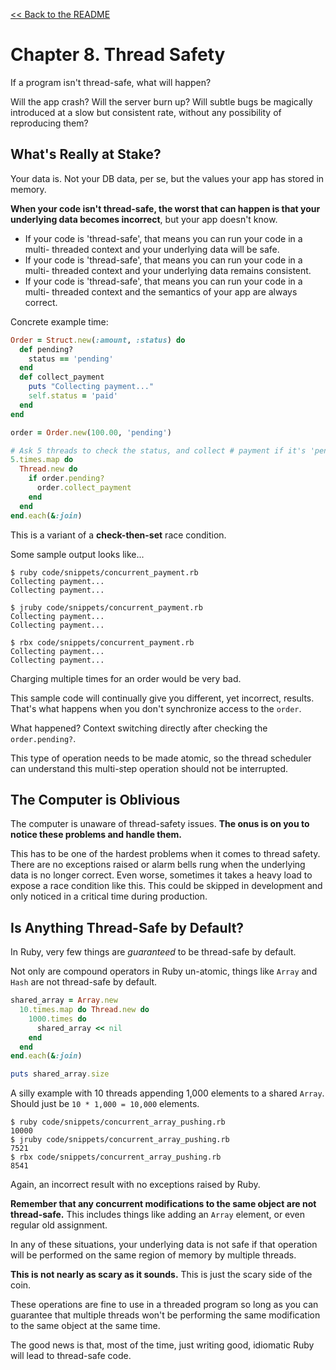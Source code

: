 [&lt;&lt; Back to the README](README.md)

# Chapter 8. Thread Safety

If a program isn't thread-safe, what will happen?

Will the app crash? Will the server burn up? Will subtle bugs be magically
introduced at a slow but consistent rate, without any possibility of
reproducing them?

## What's Really at Stake?

Your data is. Not your DB data, per se, but the values your app has stored in
memory.

**When your code isn't thread-safe, the worst that can happen is that your
underlying data becomes incorrect**, but your app doesn't know.

- If your code is 'thread-safe', that means you can run your code in a multi-
  threaded context and your underlying data will be safe.
- If your code is 'thread-safe', that means you can run your code in a multi-
  threaded context and your underlying data remains consistent.
- If your code is 'thread-safe', that means you can run your code in a multi-
  threaded context and the semantics of your app are always correct.

Concrete example time:

```rb
Order = Struct.new(:amount, :status) do
  def pending?
    status == 'pending'
  end
  def collect_payment
    puts "Collecting payment..."
    self.status = 'paid'
  end
end

order = Order.new(100.00, 'pending')

# Ask 5 threads to check the status, and collect # payment if it's 'pending'
5.times.map do
  Thread.new do
    if order.pending?
      order.collect_payment
    end
  end
end.each(&:join)
```

This is a variant of a **check-then-set** race condition.

Some sample output looks like...

```
$ ruby code/snippets/concurrent_payment.rb
Collecting payment...
Collecting payment...

$ jruby code/snippets/concurrent_payment.rb
Collecting payment...
Collecting payment...

$ rbx code/snippets/concurrent_payment.rb 
Collecting payment...
Collecting payment...
```

Charging multiple times for an order would be very bad.

This sample code will continually give you different, yet incorrect, results.
That's what happens when you don't synchronize access to the `order`.

What happened? Context switching directly after checking the `order.pending?`.

This type of operation needs to be made atomic, so the thread scheduler can
understand this multi-step operation should not be interrupted.

## The Computer is Oblivious

The computer is unaware of thread-safety issues. **The onus is on you to notice
these problems and handle them.**

This has to be one of the hardest problems when it comes to thread safety. There
are no exceptions raised or alarm bells rung when the underlying data is no
longer correct. Even worse, sometimes it takes a heavy load to expose a race
condition like this. This could be skipped in development and only noticed in
a critical time during production.

## Is Anything Thread-Safe by Default?

In Ruby, very few things are *guaranteed* to be thread-safe by default.

Not only are compound operators in Ruby un-atomic, things like `Array` and `Hash`
are not thread-safe by default.

```rb
shared_array = Array.new
  10.times.map do Thread.new do
    1000.times do
      shared_array << nil
    end
  end
end.each(&:join)

puts shared_array.size
```

A silly example with 10 threads appending 1,000 elements to a shared `Array`.
Should just be `10 * 1,000 = 10,000` elements.

```
$ ruby code/snippets/concurrent_array_pushing.rb
10000
$ jruby code/snippets/concurrent_array_pushing.rb
7521
$ rbx code/snippets/concurrent_array_pushing.rb
8541
```

Again, an incorrect result with no exceptions raised by Ruby.

**Remember that any concurrent modifications to the same object are not
thread-safe.** This includes things like adding an `Array` element, or even
regular old assignment.

In any of these situations, your underlying data is not safe if that operation
will be performed on the same region of memory by multiple threads.

**This is not nearly as scary as it sounds.** This is just the scary side of
the coin.

These operations are fine to use in a threaded program so long as you can
guarantee that multiple threads won't be performing the same modification
to the same object at the same time.

The good news is that, most of the time, just writing good, idiomatic Ruby will
lead to thread-safe code.
